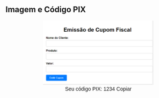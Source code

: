 ## Imagem e Código PIX

<div style="display: flex; flex-direction: column; align-items: center; font-family: Arial, sans-serif;">
    <div class="image-container">
        <img src="https://raw.githubusercontent.com/GilmarSistema/pagina-simples-de-cupom-fiscal/main/v1/v1.png" alt="Imagem" width="300">
    </div>
    <div class="pix-code">
        Seu código PIX: 1234
        <span class="copy-button" onclick="copyToClipboard()">Copiar</span>
    </div>
</div>

<script>
    function copyToClipboard() {
        const pixCode = '1234';
        const textArea = document.createElement('textarea');
        textArea.value = pixCode;
        document.body.appendChild(textArea);
        textArea.select();
        document.execCommand('copy');
        document.body.removeChild(textArea);
        alert('Código copiado para a área de transferência!');
    }
</script>
